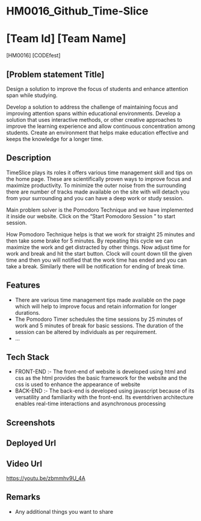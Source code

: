 # HM0016_Github_Time-Slice
# [Team Id] [Team Name]
[HM0016] [CODEfest]
## [Problem statement Title]
Design a solution to improve the focus of students and enhance attention span while studying.

Develop a solution to address the challenge of maintaining focus and improving attention spans within educational environments. Develop a solution that uses interactive methods, or other creative approaches to improve the learning experience and allow continuous concentration among students. Create an environment that helps make education effective and keeps the knowledge for a longer time.
## Description
TimeSlice plays its roles it offers various time management skill and tips on the home page. These are scientifically proven ways to improve focus and maximize productivity.
To minimize the outer noise from the surrounding there are number of tracks made available on the site with will detach you from your surrounding and you can have a deep work or study session.

Main problem solver is the Pomodoro Technique and we have implemented it inside our website.
Click on the “Start Pomodoro Session ” to start session.

How Pomodoro Technique helps is that we work for straight 25 minutes and then take some brake for 5 minutes. By repeating this cycle we can maximize the work and get distracted by other things.
Now adjust time for work and  break and hit the start button.
Clock will count down till the given time and then you will notified that the work time has ended and you can take a break. Similarly there will be notification for ending of break time.

## Features
- There are various time management tips made available on the page which will help to improve focus and retain information for longer durations.
- The Pomodoro Timer schedules the time sessions by 25 minutes of work and 5 minutes of break for basic sessions. The duration of the session can be altered by individuals as per requirement.
- ...

## Tech Stack
- FRONT-END :-
            The front-end of website is developed using html and css as the html provides the basic framework for the website and the css is used to enhance the appearance of website
- BACK-END :-
            The back-end is developed using javascript because of its versatility and familiarity with the front-end. Its eventdriven architecture enables real-time interactions and asynchronous processing

## Screenshots


## Deployed Url


## Video Url
https://youtu.be/zbmmhv9U_4A

## Remarks
- Any additional things you want to share
